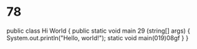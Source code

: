 # 78
public class Hi World {
    public static void main 29 (string[] args) {
        System.out.println("Hello, world!");
        static void main(019)08gf
    }
}
